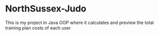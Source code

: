 # NorthSussex-Judo
This is my project in Java OOP where it calculates and preview the total training plan costs of each user
